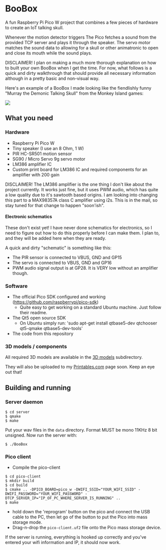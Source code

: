 # BooBox
A fun Raspberry Pi Pico W project that combines a few pieces of hardware to create an IoT talking skull.

Whenever the motion detector triggers The Pico fetches a sound from the provided TCP server and plays it through the speaker. The servo motor matches the sound data to allowing for a skull or other animatronic to open and close its mouth while the sound plays.

DISCLAIMER! I plan on making a much more thorough explanation on how to built your own BooBox when I get the time. For now, what follows is a quick and dirty walkthrough that should provide all necessary information although in a pretty basic and non-visual way.

Here's an example of a BooBox I made looking like the fiendlishly funny "Murray the Demonic Talking Skull" from the Monkey Island games:

[![](https://img.youtube.com/vi/7ivf-3M5PTc/0.jpg)](https://www.youtube.com/watch?v=7ivf-3M5PTc)

## What you need

### Hardware
* Raspberry Pi Pico W
* Tiny speaker (I use an 8 Ohm, 1 W)
* PIR HC-SR501 motion sensor
* SG90 / Micro Servo 9g servo motor
* LM386 amplifier IC
* Custom print board for LM386 IC and required components for an amplifier with 200 gain

DISCLAIMER! The LM386 amplifier is the one thing I don't like about the project currently. It works just fine, but it uses PWM audio, which has quite a low quality due to it's sawtooth based origins. I am looking into changing this part to a MAX98357A class C amplifier using i2s. This is in the mail, so stay tuned for that change to happen "soon'ish".

#### Electronic schematics
These don't exist yet! I have never done schematics for electronics, so I need to figure out how to do this properly before I can make them. I plan to, and they will be added here when they are ready.

A quick and dirty "schematic" is something like this:
* The PIR sensor is connected to VBUS, GND and GP15
* The servo is connected to VBUS, GND and GP16
* PWM audio signal output is at GP28. It is VERY low without an amplifier though.

### Software
* The official Pico SDK configured and working (https://github.com/raspberrypi/pico-sdk)
  * Quite easy to get working on a standard Ubuntu machine. Just follow their readme.
* The Qt5 open source SDK
  * On Ubuntu simply run: 'sudo apt-get install qtbase5-dev qtchooser qt5-qmake qtbase5-dev-tools'
* The code from this repository

### 3D models / components
All required 3D models are available in the [3D models](3d_models) subdirectory.

They will also be uploaded to my [Printables.com](https://www.printables.com/social/170442-muldjord/models) page soon. Keep an eye out that!

## Building and running
### Server daemon
```
$ cd server
$ qmake
$ make
```
Put your wav files in the `data` directory. Format MUST be mono 11KHz 8 bit unsigned. Now run the server with:
```
$ ./BooBox
```
### Pico client
* Compile the pico-client
```
$ cd pico-client
$ mkdir build
$ cd build
$ cmake .. -DPICO_BOARD=pico_w -DWIFI_SSID="YOUR_WIFI_SSID" -DWIFI_PASSWORD="YOUR_WIFI_PASSWORD" -DTCP_SERVER_IP="IP_OF_PC_WHERE_SERVER_IS_RUNNING" ..
$ make
```
* hold down the 'reprogram' button on the pico and connect the USB cable to the PC, then let go of the button to put the Pico into mass storage mode.
* Drag-n-drop the `pico-client.uf2` file onto the Pico mass storage device.

If the server is running, everything is hooked up correctly and you've entered your wifi information and IP, it should now work.